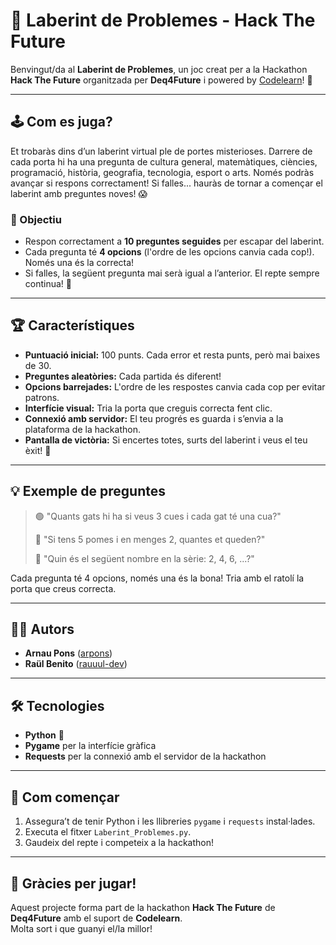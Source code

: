 # 🎲 Laberint de Problemes - Hack The Future

Benvingut/da al **Laberint de Problemes**, un joc creat per a la Hackathon **Hack The Future** organitzada per **Deq4Future** i powered by [Codelearn](https://codelearn.cat)! 🚀

---

## 🕹️ Com es juga?

Et trobaràs dins d’un laberint virtual ple de portes misterioses. Darrere de cada porta hi ha una pregunta de cultura general, matemàtiques, ciències, programació, història, geografia, tecnologia, esport o arts. Només podràs avançar si respons correctament! Si falles... hauràs de tornar a començar el laberint amb preguntes noves! 😱

### 🎯 Objectiu

- Respon correctament a **10 preguntes seguides** per escapar del laberint.
- Cada pregunta té **4 opcions** (l'ordre de les opcions canvia cada cop!). Només una és la correcta!
- Si falles, la següent pregunta mai serà igual a l’anterior. El repte sempre continua! 🔄

---

## 🏆 Característiques

- **Puntuació inicial:** 100 punts. Cada error et resta punts, però mai baixes de 30.
- **Preguntes aleatòries:** Cada partida és diferent!
- **Opcions barrejades:** L'ordre de les respostes canvia cada cop per evitar patrons.
- **Interfície visual:** Tria la porta que creguis correcta fent clic.
- **Connexió amb servidor:** El teu progrés es guarda i s’envia a la plataforma de la hackathon.
- **Pantalla de victòria:** Si encertes totes, surts del laberint i veus el teu èxit! 🎉

---

## 💡 Exemple de preguntes

> 🟢 "Quants gats hi ha si veus 3 cues i cada gat té una cua?"
>
> 🔴 "Si tens 5 pomes i en menges 2, quantes et queden?"
>
> 🔵 "Quin és el següent nombre en la sèrie: 2, 4, 6, ...?"

Cada pregunta té 4 opcions, només una és la bona! Tria amb el ratolí la porta que creus correcta.

---

## 👨‍💻 Autors

- **Arnau Pons** ([arpons](https://github.com/arpons))
- **Raül Benito** ([rauuul-dev](https://github.com/rauuul-dev))

---

## 🛠️ Tecnologies

- **Python** 🐍
- **Pygame** per la interfície gràfica
- **Requests** per la connexió amb el servidor de la hackathon

---

## 🚀 Com començar

1. Assegura’t de tenir Python i les llibreries `pygame` i `requests` instal·lades.
2. Executa el fitxer `Laberint_Problemes.py`.
3. Gaudeix del repte i competeix a la hackathon!

---

## 💚 Gràcies per jugar!

Aquest projecte forma part de la hackathon **Hack The Future** de **Deq4Future** amb el suport de **Codelearn**.  
Molta sort i que guanyi el/la millor!